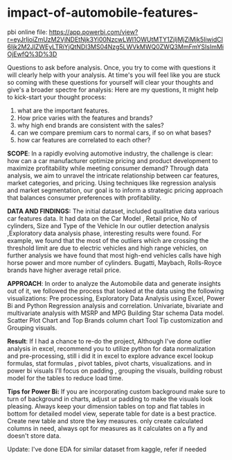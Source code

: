 # impact-of-automobile-features- 
pbi online file: https://app.powerbi.com/view?r=eyJrIjoiZmUzM2VjNDEtNjk3Yi00NzcwLWI1OWUtMTY1ZjljMjZiMjk5IiwidCI6Ijk2M2JlZWEyLTRiYjQtNDI3MS04Nzg5LWVkMWQ0ZWQ3MmFmYSIsImMiOjEwfQ%3D%3D

Questions to ask before analysis. Once, you try to come with questions it will clearly help with your analysis. At time's you will feel like you are stuck so coming with these questions for yourself will clear your thoughts and give's a broader spectre for analysis:
Here are my questions, It might help to kick-start your thought process:
1) what are the important features.
2) How price varies with the features and brands?
3) why high end brands are consistent with the sales?
4) can we compare premium cars to normal cars, if so on what bases?
5) how car features are correlated to each other?

**SCOPE**:
In a rapidly evolving automotive industry, the challenge is clear: how can a car manufacturer optimize pricing and product development to maximize profitability while meeting consumer demand? Through data analysis, we aim to unravel the intricate relationship between car features, market categories, and pricing. Using techniques like regression analysis and market segmentation, our goal is to inform a strategic pricing approach that balances consumer preferences with profitability. 

**DATA AND FINDINGS:**
The initial dataset, included qualitative data various car features data. It had data on the Car Model , Retail price, No of cylinders, Size and Type of the Vehicle
In our outlier detection analysis ,Exploratory data analysis phase, interesting results were found. For example, we found that the most of the outliers which are crossing the threshold limit are due to electric vehicles and high range vehicles, on further analysis we have found that most high-end vehicles calls have high horse power and more number of cylinders. Bugatti, Maybach, Rolls-Royce brands have higher average retail price.

**APPROACH**:
In order to analyze the Automobile data and generate insights out of it, we followed the process that looked at the data using the following visualizations:
Pre processing, Exploratory Data Analysis using Excel, Power Bi and Python
Regression analysis and correlation.
Univariate, bivariate and multivariate analysis with MSRP and MPG
Building Star schema Data model.
Scatter Plot Chart and Top Brands column chart
Tool Tip customization and Grouping visuals.

**Result**: If I had a chance to re-do the project, Although I've done outlier analysis in excel, recommend you to utilize python for data normalization and pre-processing,
still i did it in excel to explore advance excel lookup formulas, stat formulas , pivot tables, pivot charts, visualizations.
and in power bi visuals I'll focus on padding , grouping the visuals, building robust model for the tables to reduce load time.

**Tips for Power Bi:**
If you are incorporating custom background make sure to turn of background in charts, adjust ur padding to make the visuals look pleasing.
Always keep your dimension tables on top and flat tables in bottom for detailed model view, seperate table for date is a best practice.
Create new table and store the key measures.
only create calculated columns in need, always opt for measures as it calculates on a fly and doesn't store data. 

Update: I've done EDA for similar dataset from kaggle, refer if needed
